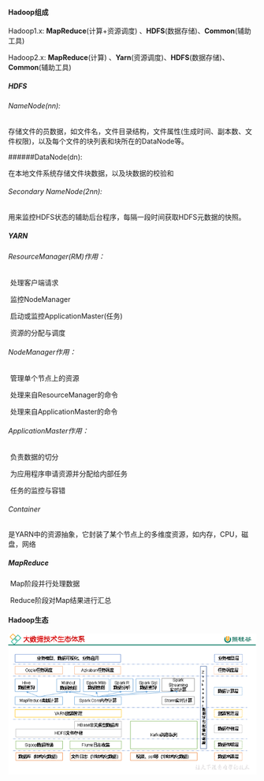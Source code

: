 #### Hadoop组成

Hadoop1.x:  **MapReduce**(计算+资源调度) 、**HDFS**(数据存储)、**Common**(辅助工具)

Hadoop2.x: **MapReduce**(计算) 、**Yarn**(资源调度)、**HDFS**(数据存储)、**Common**(辅助工具)

##### HDFS

###### NameNode(nn):

 存储文件的员数据，如文件名，文件目录结构，文件属性(生成时间、副本数、文件权限)，以及每个文件的块列表和块所在的DataNode等。

######DataNode(dn):

 在本地文件系统存储文件块数据，以及块数据的校验和

###### Secondary NameNode(2nn): 

用来监控HDFS状态的辅助后台程序，每隔一段时间获取HDFS元数据的快照。



##### YARN

###### ResourceManager(RM)作用：

​	处理客户端请求

​	监控NodeManager

​	启动或监控ApplicationMaster(任务)

​	资源的分配与调度

###### NodeManager作用：

​	管理单个节点上的资源

​	处理来自ResourceManager的命令

​	处理来自ApplicationMaster的命令

###### ApplicationMaster作用：

​	负责数据的切分

​	为应用程序申请资源并分配给内部任务

​	任务的监控与容错

###### Container

​	是YARN中的资源抽象，它封装了某个节点上的多维度资源，如内存，CPU，磁盘，网络

##### MapReduce

​	Map阶段并行处理数据

​	Reduce阶段对Map结果进行汇总	



#### Hadoop生态

![](.\hadoop生态.png)